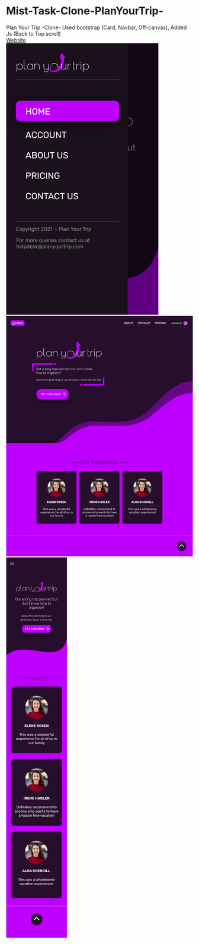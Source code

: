 # Mist-Task-Clone-PlanYourTrip-
Plan Your Trip -Clone- Used bootstrap (Card, Navbar,  Off-canvas), Added Js (Back to Top scroll)   
[Website](https://heisenberg-ayush.github.io/Mist-Task-Clone-PlanYourTrip-/)   
![Sidebar](./TaskInfo/SideBar.png)
![Look](./TaskInfo/PlanYourTrip.png)
![MobileLook](./TaskInfo/PlanYourTripMobile.png)
